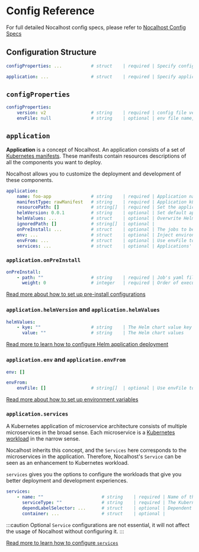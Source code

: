 # Config Reference

For full detailed Nocalhost config specs, please refer to [Nocalhost Config Specs](../reference/nh-config)


## Configuration Structure

```yaml
configProperties: ...           # struct    | required | Specify config properties

application: ...                # struct    | required | Specify application configuration
```

## `configProperties`

```yaml
configProperties:               
    version: v2                 # string    | required | config file version
    envFile: null               # string    | optional | env file name, substitution variable for this file
```

## `application`

**Application** is a concept of Nocalhost. An application consists of a set of [Kubernetes manifests](https://kubernetes.io/docs/reference/glossary/?all=true#term-manifest). These manifests contain resources descriptions of all the components you want to deploy.

Nocalhost allows you to customize the deployment and development of these components.

```yaml
application:                    
    name: foo-app               # string    | required | Application name
    manifestType: rawManifest   # string    | required | Application k8s manifest type
    resourcePath: []            # string[]  | required | Set the application resource path
    helmVersion: 0.0.1          # string    | optional | Set default application version for helmRepo
    helmValues: ...             # struct    | optional | Overwrite Helm values.yaml
    ignoredPath: []             # string[]  | optional | 
    onPreInstall: ...           # struct    | optional | The jobs to be executed before application's installation.
    env: ...                    # struct    | optional | Inject environment variable for all workload when installed
    envFrom: ...                # struct    | optional | Use envFile to inject environment variable for all workload when installed
    services: ...               # struct    | optional | Applications' services configurations
```

### `application.onPreInstall`

```yaml
onPreInstall:
    - path: ""                  # string    | required | Job's yaml file, the relative path of the root directory
      weight: 0                 # integer   | required | Order of execution of job, the smallest will be executed first
```

[Read more about how to set up pre-install configurations ](./config-deploy#run-jobs-before-installing-the-application)

### `application.helmVersion` and `application.helmValues`

```yaml
helmValues:
    - kye: ""                   # string    | The Helm chart value key
      value: ""                 # string    | The Helm chart values
```

[Read more to learn how to configure Helm application deployment](./config-deploy-helm)

### `application.env` and `application.envFrom`

```yaml
env: []

envFrom:
    envFile: []                 # string[]  | optional | Use envFile to inject environment variable for all workload 
```

[Read more about how to set up environment variables](./config-deploy#inject-environment-variable-to-workloads)

### `application.services`

A Kubernetes application of microservice architecture consists of multiple microservices in the broad sense. Each microservice is a [Kubernetes workload](https://kubernetes.io/docs/concepts/workloads/) in the narrow sense.

Nocalhost inherits this concept, and the `Services` here corresponds to the microservices in the application. Therefore, Nocalhost's `Service` can be seen as an enhancement to Kubernetes workload.

`services` gives you the options to configure the workloads that give you better deployment and development experiences.

```yaml
services:
    - name: ""                      # string    | required | Name of the workload, also is the display name in cluster
      serviceType: ""               # string    | required | The Kubernetes Workloads type corresponding to the service
      dependLabelSelector: ...      # struct    | optional | Dependent Pods label selector 
      container: ...                # struct    | optional | 
```

:::caution Optional
`Service` configurations are not essential, it will not affect the usage of Nocalhost without configuring it. 
:::

[Read more to learn how to configure `services`](./config-services)